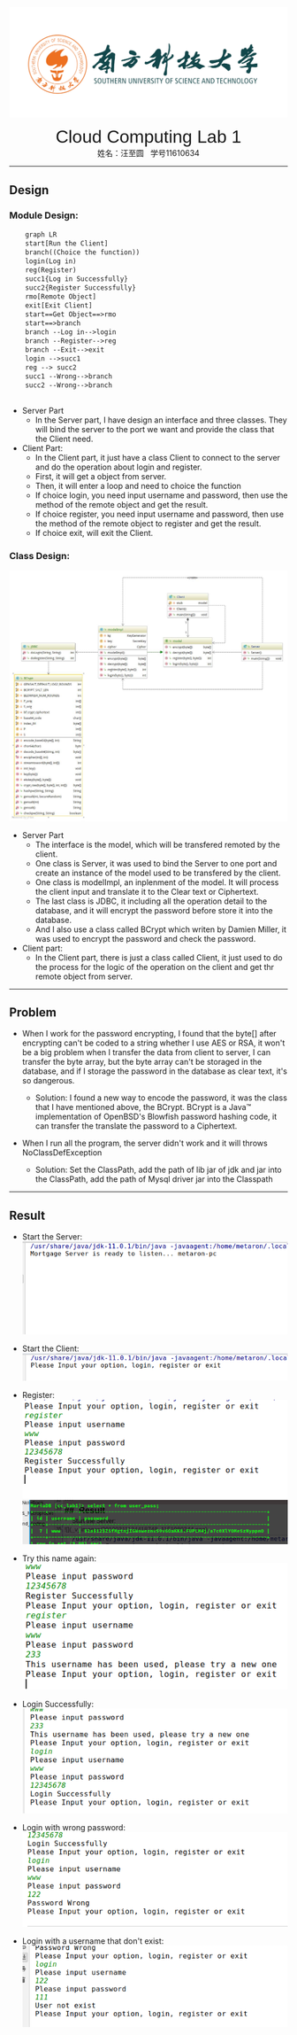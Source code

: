 ![](../../_v_images/The_Logo_Of_Sustc.png)

<center><font face="Arial" size="6">Cloud Computing Lab 1</font></center>
<center>姓名：汪至圆 &nbsp; 学号11610634</center>

****
##  Design
### Module Design:
```mermaid
    graph LR
    start[Run the Client]
    branch((Choice the function))
    login(Log in)
    reg(Register)
    succ1{Log in Successfully}
    succ2{Register Successfully}
    rmo[Remote Object]
    exit[Exit Client]
    start==Get Object==>rmo
    start==>branch
    branch --Log in-->login
    branch --Register-->reg
    branch --Exit-->exit
    login -->succ1
    reg --> succ2
    succ1 --Wrong-->branch
    succ2 --Wrong-->branch


```
*   Server Part
    *   In the Server part, I have design an interface and three classes. They will bind the server to the port we want and provide the class that the Client need.
*   Client Part:
    *   In the Client part, it just have a class Client to connect to the server and do the operation about login and register.
    *   First, it will get a object from server.
    *   Then, it will enter a loop and need to choice the function
    *   If choice login, you need input username and password, then use the method of the remote object and get the result.
    *   If choice register, you need input username and password, then use the method of the remote object to register and get the result.
    *   If choice exit, will exit the Client.

### Class Design:
![lab1_class_diagrams](_v_images/lab1_class_diagrams.jpg)
*   Server Part
    *   The interface is the model, which will be transfered remoted by the client.
    *   One class is Server, it was used to bind the Server to one port and create an instance of the model used to be transfered by the client.
    *   One class is modelImpl, an inplenment of the model. It will process the client input and translate it to the Clear text or Ciphertext.
    *   The last class is JDBC, it including all the operation detail to the database, and it will encrypt the password before store it into the database.
    *   And  I also use a class called BCrypt which writen by Damien Miller, it was used to encrypt the password and check the password.
*   Client part:
    *   In the Client part, there is just a class called Client, it just used to do the process for the logic of the operation on the client and get thr remote object from server.

****
##  Problem
*   When I work for the password encrypting, I found that the byte[] after encrypting can't be coded to a string whether I use AES or RSA, it won't be a big problem when I transfer the data from client to server, I can transfer the byte array, but the byte array can't be storaged in the database, and if I storage the password in the database as clear text, it's so dangerous.
    *   Solution: I found a new way to encode the password, it was the class that I have mentioned above, the BCrypt. BCrypt is a Java™ implementation of OpenBSD's Blowfish password hashing code, it can transfer the translate the password to a Ciphertext.

*   When I run all the program, the server didn't work and it will throws NoClassDefException
    *   Solution: Set the ClassPath, add the path of lib jar of jdk and jar into the ClassPath, add the path of Mysql driver jar into the Classpath

****
##  Result
*   Start the Server:
    ![](_v_images/20190311134418748_1151980344.png)

*   Start the Client:
    ![](_v_images/20190311134454940_454647158.png)

*   Register:
    ![](_v_images/20190311134540979_1802967316.png)
    ![](_v_images/20190311134603970_1545642077.png)

*   Try this name again:
    ![](_v_images/20190311134651762_1770002798.png)

*   Login Successfully:
    ![](_v_images/20190311134750382_786669374.png)

*   Login with wrong password:
    ![](_v_images/20190311134821017_1076446208.png)

*   Login with a username that don't exist:
    ![](_v_images/20190311134904929_2098174273.png)